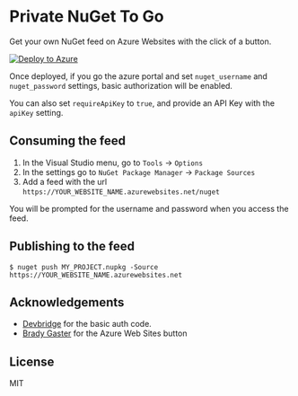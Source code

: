# Private NuGet To Go

Get your own NuGet feed on Azure Websites with the click of a button.

[![Deploy to Azure](http://azuredeploy.net/deploybutton.png)](https://azuredeploy.net/)

Once deployed, if you go the azure portal and set `nuget_username` and `nuget_password` settings, basic authorization will be enabled.

You can also set `requireApiKey` to `true`, and provide an API Key with the `apiKey` setting.

## Consuming the feed

1. In the Visual Studio menu, go to `Tools` -> `Options`
1. In the settings go to `NuGet Package Manager` -> `Package Sources`
1. Add a feed with the url `https://YOUR_WEBSITE_NAME.azurewebsites.net/nuget`

You will be prompted for the username and password when you access the feed.

## Publishing to the feed

```
$ nuget push MY_PROJECT.nupkg -Source https://YOUR_WEBSITE_NAME.azurewebsites.net
```

## Acknowledgements

* [Devbridge](https://www.devbridge.com) for the basic auth code.
* [Brady Gaster](http://www.bradygaster.com/) for the Azure Web Sites button

## License

MIT
